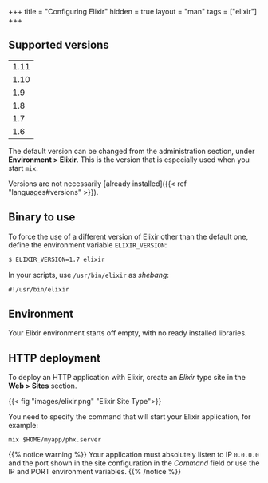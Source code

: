 +++
title = "Configuring Elixir"
hidden = true
layout = "man"
tags = ["elixir"]
+++

## Supported versions

| |
| --------------------------------------- |
| 1.11                                    |
| 1.10                                    |
| 1.9                                     |
| 1.8                                     |
| 1.7                                     |
| 1.6                                     |

The default version can be changed from the administration section, under **Environment > Elixir**. This is the version that is especially used when you start `mix`.

Versions are not necessarily [already installed]({{< ref "languages#versions" >}}).

## Binary to use

To force the use of a different version of Elixir other than the default one, define the environment variable `ELIXIR_VERSION`:

```sh
$ ELIXIR_VERSION=1.7 elixir
```

In your scripts, use `/usr/bin/elixir` as *shebang*:

```
#!/usr/bin/elixir
```

## Environment

Your Elixir environment starts off empty, with no ready installed libraries.

## HTTP deployment

To deploy an HTTP application with Elixir, create an *Elixir* type site in the **Web > Sites** section.

{{< fig "images/elixir.png" "Elixir Site Type">}}

You need to specify the command that will start your Elixir application, for example:

```
mix $HOME/myapp/phx.server
```

{{% notice warning %}}
Your application must absolutely listen to IP `0.0.0.0` and the port shown in the site configuration in the *Command* field or use the IP and PORT environment variables.
{{% /notice %}}
